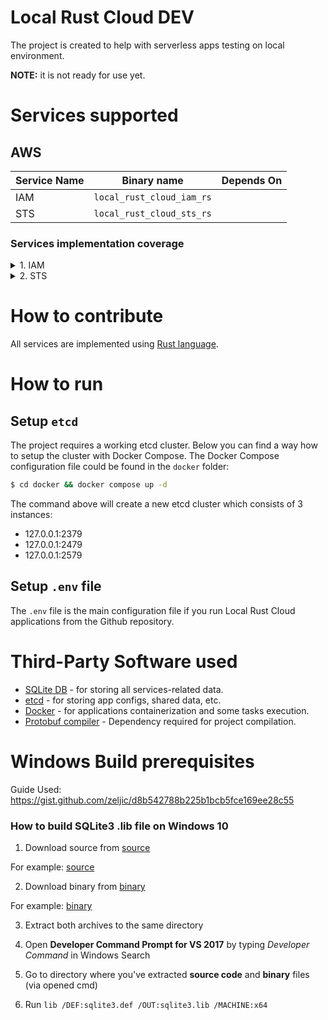 # Local Rust Cloud DEV

The project is created to help with serverless apps testing on local environment.

**NOTE:** it is not ready for use yet.

# Services supported

## AWS

| Service Name | Binary name               | Depends On |
|--------------|---------------------------|------------|
| IAM          | `local_rust_cloud_iam_rs` |            |
| STS          | `local_rust_cloud_sts_rs` |            |

### Services implementation coverage

<details>
<summary>1. IAM</summary>

- [X] add_client_id_to_open_id_connect_provider
- [X] add_role_to_instance_profile
- [X] add_user_to_group
- [X] attach_group_policy
- [X] attach_role_policy
- [X] attach_user_policy
- [ ] change_password
- [ ] create_access_key
- [ ] create_account_alias
- [X] create_group
- [X] create_instance_profile
- [X] create_login_profile
- [X] create_open_id_connect_provider
- [X] create_policy
- [X] create_policy_version
- [X] create_role
- [X] create_saml_provider
- [ ] create_service_linked_role
- [ ] create_service_specific_credential
- [X] create_user
- [X] create_virtual_mfa_device
- [ ] deactivate_mfa_device
- [ ] delete_access_key
- [ ] delete_account_alias
- [ ] delete_account_password_policy
- [ ] delete_group
- [ ] delete_group_policy
- [ ] delete_instance_profile
- [ ] delete_login_profile
- [ ] delete_open_id_connect_provider
- [ ] delete_policy
- [ ] delete_policy_version
- [ ] delete_role
- [ ] delete_role_permissions_boundary
- [ ] delete_role_policy
- [ ] delete_saml_provider
- [ ] delete_server_certificate
- [ ] delete_service_linked_role
- [ ] delete_service_specific_credential
- [ ] delete_signing_certificate
- [ ] delete_ssh_public_key
- [ ] delete_user
- [ ] delete_user_permissions_boundary
- [ ] delete_user_policy
- [ ] delete_virtual_mfa_device
- [ ] detach_group_policy
- [ ] detach_role_policy
- [ ] detach_user_policy
- [X] enable_mfa_device
- [ ] generate_credential_report
- [ ] generate_organizations_access_report
- [ ] generate_service_last_accessed_details
- [ ] get_access_key_last_used
- [ ] get_account_authorization_details
- [ ] get_account_password_policy
- [ ] get_account_summary
- [ ] get_context_keys_for_custom_policy
- [ ] get_context_keys_for_principal_policy
- [ ] get_credential_report
- [X] get_group
- [X] get_group_policy
- [ ] get_instance_profile
- [ ] get_login_profile
- [X] get_mfa_device
- [ ] get_open_id_connect_provider
- [ ] get_organizations_access_report
- [ ] get_policy
- [ ] get_policy_version
- [ ] get_role
- [X] get_role_policy
- [ ] get_saml_provider
- [ ] get_server_certificate
- [ ] get_service_last_accessed_details
- [ ] get_service_last_accessed_details_with_entities
- [ ] get_service_linked_role_deletion_status
- [ ] get_ssh_public_key
- [ ] get_user
- [X] get_user_policy
- [ ] list_access_keys
- [ ] list_account_aliases
- [ ] list_attached_group_policies
- [ ] list_attached_role_policies
- [ ] list_attached_user_policies
- [ ] list_entities_for_policy
- [X] list_group_policies
- [X] list_groups
- [X] list_groups_for_user
- [X] list_instance_profile_tags
- [ ] list_instance_profiles
- [ ] list_instance_profiles_for_role
- [ ] list_mfa_device_tags
- [ ] list_mfa_devices
- [X] list_open_id_connect_provider_tags
- [ ] list_open_id_connect_providers
- [X] list_policies
- [ ] list_policies_granting_service_access
- [X] list_policy_tags
- [X] list_policy_versions
- [X] list_role_policies
- [X] list_role_tags
- [X] list_roles
- [X] list_saml_provider_tags
- [ ] list_saml_providers
- [ ] list_server_certificate_tags
- [ ] list_server_certificates
- [ ] list_service_specific_credentials
- [ ] list_signing_certificates
- [ ] list_ssh_public_keys
- [X] list_user_policies
- [X] list_user_tags
- [X] list_users
- [X] list_virtual_mfa_devices
- [X] put_group_policy
- [ ] put_role_permissions_boundary
- [X] put_role_policy
- [ ] put_user_permissions_boundary
- [X] put_user_policy
- [ ] remove_client_id_from_open_id_connect_provider
- [ ] remove_role_from_instance_profile
- [ ] remove_user_from_group
- [ ] reset_service_specific_credential
- [ ] resync_mfa_device
- [ ] set_default_policy_version
- [ ] set_security_token_service_preferences
- [ ] simulate_custom_policy
- [ ] simulate_principal_policy
- [X] tag_instance_profile
- [ ] tag_mfa_device
- [X] tag_open_id_connect_provider
- [X] tag_policy
- [X] tag_role
- [X] tag_saml_provider
- [X] tag_server_certificate
- [X] tag_user
- [ ] untag_instance_profile
- [ ] untag_mfa_device
- [ ] untag_open_id_connect_provider
- [ ] untag_policy
- [ ] untag_role
- [ ] untag_saml_provider
- [ ] untag_server_certificate
- [ ] untag_user
- [ ] update_access_key
- [ ] update_account_password_policy
- [ ] update_assume_role_policy
- [ ] update_group
- [ ] update_login_profile
- [ ] update_open_id_connect_provider_thumbprint
- [ ] update_role
- [ ] update_role_description
- [ ] update_saml_provider
- [ ] update_server_certificate
- [ ] update_service_specific_credential
- [ ] update_signing_certificate
- [ ] update_ssh_public_key
- [ ] update_user
- [X] upload_server_certificate
- [X] upload_signing_certificate
- [X] upload_ssh_public_key

</details>

<details>
<summary>2. STS</summary>

- [X] assume_role
- [ ] assume_role_with_saml
- [ ] assume_role_with_web_identity
- [ ] get_access_key_info
- [ ] get_caller_identity
- [ ] get_federation_token
- [ ] get_session_token

</details>

# How to contribute

All services are implemented using [Rust language](https://www.rust-lang.org/).

# How to run

## Setup `etcd`

The project requires a working etcd cluster. Below you can find a way how to setup the cluster with Docker Compose. The
Docker Compose configuration file could be found in the `docker` folder:

```bash
$ cd docker && docker compose up -d
```

The command above will create a new etcd cluster which consists of 3 instances:

- 127.0.0.1:2379
- 127.0.0.1:2479
- 127.0.0.1:2579

## Setup `.env` file

The `.env` file is the main configuration file if you run Local Rust Cloud applications from the Github repository.

# Third-Party Software used

- [SQLite DB](https://www.sqlite.org/index.html) - for storing all services-related data.
- [etcd](https://etcd.io/) - for storing app configs, shared data, etc.
- [Docker](https://www.docker.com) - for applications containerization and some tasks execution.
- [Protobuf compiler](https://grpc.io/docs/protoc-installation/) - Dependency required for project compilation.

# Windows Build prerequisites

Guide Used: https://gist.github.com/zeljic/d8b542788b225b1bcb5fce169ee28c55

### How to build SQLite3 .lib file on Windows 10

1. Download source from [source](https://www.sqlite.org/download.html)

For example: [source](https://www.sqlite.org/2022/sqlite-amalgamation-3390300.zip)

2. Download binary from [binary](https://www.sqlite.org/download.html)

For example: [binary](https://www.sqlite.org/2022/sqlite-dll-win64-x64-3390300.zip)

3. Extract both archives to the same directory

4. Open **Developer Command Prompt for VS 2017** by typing *Developer Command* in Windows Search

5. Go to directory where you've extracted **source code** and **binary** files (via opened cmd)
6. Run
   ```lib /DEF:sqlite3.def /OUT:sqlite3.lib /MACHINE:x64```
